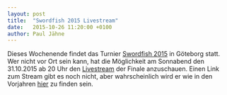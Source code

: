 ```yaml
---
layout: post
title:  "Swordfish 2015 Livestream"
date:   2015-10-26 11:20:00 +0100
author: Paul Jähne
---
```


Dieses Wochenende findet das Turnier [Swordfish 2015](http://swordfish.ghfs.se/) in Göteborg statt. Wer nicht vor Ort sein kann, hat die Möglichkeit am Sonnabend den 31.10.2015 ab 20 Uhr den [Livestream](https://www.facebook.com/events/1051256948239807/) der Finale anzuschauen. Einen Link zum Stream gibt es noch nicht, aber wahrscheinlich wird er wie in den Vorjahren [hier](http://live.ghfs.se/) zu finden sein.
